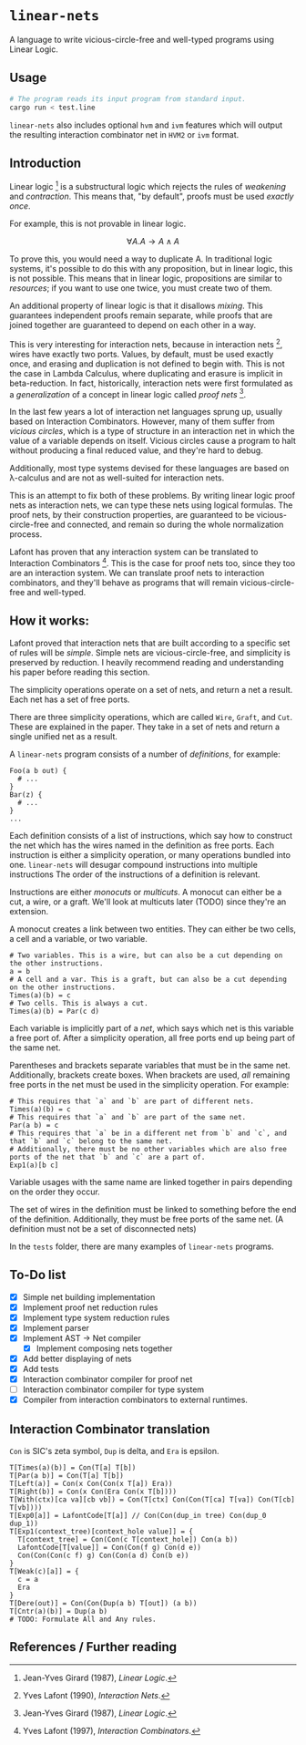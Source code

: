 # `linear-nets`

A language to write vicious-circle-free and well-typed programs using Linear Logic.

## Usage

```sh
# The program reads its input program from standard input.
cargo run < test.line
```

`linear-nets` also includes optional `hvm` and `ivm` features which will output the resulting interaction combinator net in `HVM2` or `ivm` format.

## Introduction

Linear logic [^1] is a substructural logic which rejects the rules of _weakening_ and _contraction_. This means that, "by default", proofs must be used _exactly once_.

For example, this is not provable in linear logic.

$$ \forall A . A \to A \land A $$

To prove this, you would need a way to duplicate A. In traditional logic systems, it's possible to do this with any proposition, but in linear logic, this is not possible. This means that in linear logic, propositions are similar to _resources_; if you want to use one twice, you must create two of them.

An additional property of linear logic is that it disallows _mixing_. This guarantees independent proofs remain separate, while proofs that are joined together are guaranteed to depend on each other in a way.

This is very interesting for interaction nets, because in interaction nets [^2], wires have exactly two ports. Values, by default, must be used exactly once, and erasing and duplication is not defined to begin with. This is not the case in Lambda Calculus, where duplicating and erasure is implicit in beta-reduction. In fact, historically, interaction nets were first formulated as a _generalization_ of a concept in linear logic called _proof nets_ [^1].

In the last few years a lot of interaction net languages sprung up, usually based on Interaction Combinators. However, many of them suffer from _vicious circles_, which is a type of structure in an interaction net in which the value of a variable depends on itself. Vicious circles cause a program to halt without producing a final reduced value, and they're hard to debug.

Additionally, most type systems devised for these languages are based on λ-calculus and are not as well-suited for interaction nets.

This is an attempt to fix both of these problems. By writing linear logic proof nets as interaction nets, we can type these nets using logical formulas. The proof nets, by their construction properties, are guaranteed to be vicious-circle-free and connected, and remain so during the whole normalization process.

Lafont has proven that any interaction system can be translated to Interaction Combinators [^3]. This is the case for proof nets too, since they too are an interaction system. We can translate proof nets to interaction combinators, and they'll behave as programs that will remain vicious-circle-free and well-typed.

## How it works:

Lafont proved that interaction nets that are built according to a specific set of rules will be _simple_. Simple nets are vicious-circle-free, and simplicity is preserved by reduction. I heavily recommend reading and understanding his paper before reading this section.

The simplicity operations operate on a set of nets, and return a net a result. Each net has a set of free ports.

There are three simplicity operations, which are called `Wire`, `Graft`, and `Cut`. These are explained in the paper. They take in a set of nets and return a single unified net as a result.

A `linear-nets` program consists of a number of _definitions_, for example:
```
Foo(a b out) {
  # ...
}
Bar(z) {
  # ...
}
...
```

Each definition consists of a list of instructions, which say how to construct the net which has the wires named in the definition as free ports. Each instruction is either a simplicity operation, or many operations bundled into one. `linear-nets` will desugar compound instructions into multiple instructions The order of the instructions of a definition is relevant.

Instructions are either _monocuts_ or _multicuts_. A monocut can either be a cut, a wire, or a graft. We'll look at multicuts later (TODO) since they're an extension.

A monocut creates a link between two entities. They can either be two cells, a cell and a variable, or two variable.

```
# Two variables. This is a wire, but can also be a cut depending on the other instructions.
a = b
# A cell and a var. This is a graft, but can also be a cut depending on the other instructions.
Times(a)(b) = c
# Two cells. This is always a cut.
Times(a)(b) = Par(c d)
```

Each variable is implicitly part of a _net_, which says which net is this variable a free port of. After a simplicity operation, all free ports end up being part of the same net.

Parentheses and brackets separate variables that must be in the same net. Additionally, brackets create boxes. When brackets are used, _all_ remaining free ports in the net must be used in the simplicity operation.
For example:
```
# This requires that `a` and `b` are part of different nets.
Times(a)(b) = c
# This requires that `a` and `b` are part of the same net.
Par(a b) = c
# This requires that `a` be in a different net from `b` and `c`, and that `b` and `c` belong to the same net.
# Additionally, there must be no other variables which are also free ports of the net that `b` and `c` are a part of.
Exp1(a)[b c]
```

Variable usages with the same name are linked together in pairs depending on the order they occur.

The set of wires in the definition must be linked to something before the end of the definition. Additionally, they must be free ports of the same net. (A definition must not be a set of disconnected nets)

In the `tests` folder, there are many examples of `linear-nets` programs.

## To-Do list

- [X] Simple net building implementation
- [X] Implement proof net reduction rules
- [X] Implement type system reduction rules
- [X] Implement parser
- [X] Implement AST -> Net compiler
  - [X] Implement composing nets together
- [X] Add better displaying of nets
- [X] Add tests
- [X] Interaction combinator compiler for proof net
- [ ] Interaction combinator compiler for type system
- [X] Compiler from interaction combinators to external runtimes.

## Interaction Combinator translation
`Con` is SIC's zeta symbol, `Dup` is delta, and `Era` is epsilon.

```
T[Times(a)(b)] = Con(T[a] T[b])
T[Par(a b)] = Con(T[a] T[b])
T[Left(a)] = Con(x Con(Con(x T[a]) Era))
T[Right(b)] = Con(x Con(Era Con(x T[b])))
T[With(ctx)[ca va][cb vb]) = Con(T[ctx] Con(Con(T[ca] T[va]) Con(T[cb] T[vb])))
T[Exp0[a]] = LafontCode[T[a]] // Con(Con(dup_in tree) Con(dup_0 dup_1))
T[Exp1(context_tree)[context_hole value]] = {
  T[context_tree] = Con(Con(c T[context_hole]) Con(a b))
  LafontCode[T[value]] = Con(Con(f g) Con(d e))
  Con(Con(Con(c f) g) Con(Con(a d) Con(b e))
}
T[Weak(c)[a]] = {
  c = a
  Era
}
T[Dere(out)] = Con(Con(Dup(a b) T[out]) (a b))
T[Cntr(a)(b)] = Dup(a b)
# TODO: Formulate All and Any rules.
```

## References / Further reading

[^1]: Jean-Yves Girard (1987), _Linear Logic_.
[^2]: Yves Lafont (1990), _Interaction Nets_.
[^3]: Yves Lafont (1997), _Interaction Combinators_.
